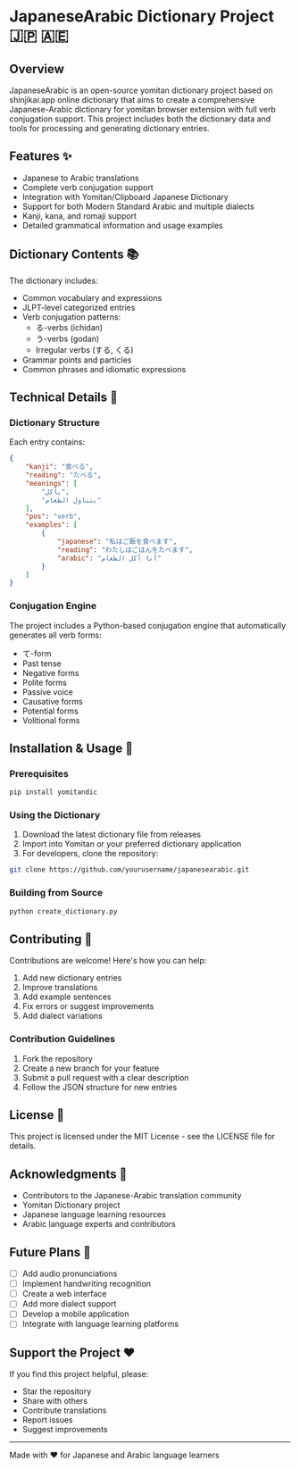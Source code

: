 
# JapaneseArabic Dictionary Project 🇯🇵 🇦🇪

## Overview
JapaneseArabic is an open-source yomitan dictionary project based on shinjikai.app online dictionary that aims to create a comprehensive Japanese-Arabic dictionary for yomitan browser extension with full verb conjugation support. This project includes both the dictionary data and tools for processing and generating dictionary entries.

## Features ✨
- Japanese to Arabic translations
- Complete verb conjugation support
- Integration with Yomitan/Clipboard Japanese Dictionary
- Support for both Modern Standard Arabic and multiple dialects
- Kanji, kana, and romaji support
- Detailed grammatical information and usage examples

## Dictionary Contents 📚
The dictionary includes:
- Common vocabulary and expressions
- JLPT-level categorized entries
- Verb conjugation patterns:
  - る-verbs (ichidan)
  - う-verbs (godan)
  - Irregular verbs (する, くる)
- Grammar points and particles
- Common phrases and idiomatic expressions

## Technical Details 🔧
### Dictionary Structure
Each entry contains:
```json
{
    "kanji": "食べる",
    "reading": "たべる",
    "meanings": [
        "يأكل",
        "يتناول الطعام"
    ],
    "pos": "verb",
    "examples": [
        {
            "japanese": "私はご飯を食べます",
            "reading": "わたしはごはんをたべます",
            "arabic": "أنا آكل الطعام"
        }
    ]
}
```
### Conjugation Engine
The project includes a Python-based conjugation engine that automatically generates all verb forms:
- て-form
- Past tense
- Negative forms
- Polite forms
- Passive voice
- Causative forms
- Potential forms
- Volitional forms

## Installation & Usage 🚀

### Prerequisites
```bash
pip install yomitandic
```

### Using the Dictionary
1. Download the latest dictionary file from releases
2. Import into Yomitan or your preferred dictionary application
3. For developers, clone the repository:
```bash
git clone https://github.com/yourusername/japanesearabic.git
```

### Building from Source
```bash
python create_dictionary.py
```

## Contributing 🤝
Contributions are welcome! Here's how you can help:
1. Add new dictionary entries
2. Improve translations
3. Add example sentences
4. Fix errors or suggest improvements
5. Add dialect variations
   

### Contribution Guidelines
1. Fork the repository
2. Create a new branch for your feature
3. Submit a pull request with a clear description
4. Follow the JSON structure for new entries



## License 📄
This project is licensed under the MIT License - see the LICENSE file for details.

## Acknowledgments 🙏
- Contributors to the Japanese-Arabic translation community
- Yomitan Dictionary project
- Japanese language learning resources
- Arabic language experts and contributors


## Future Plans 🎯
- [ ] Add audio pronunciations
- [ ] Implement handwriting recognition
- [ ] Create a web interface
- [ ] Add more dialect support
- [ ] Develop a mobile application
- [ ] Integrate with language learning platforms

## Support the Project ❤️
If you find this project helpful, please:
- Star the repository
- Share with others
- Contribute translations
- Report issues
- Suggest improvements

---
Made with ❤️ for Japanese and Arabic language learners


